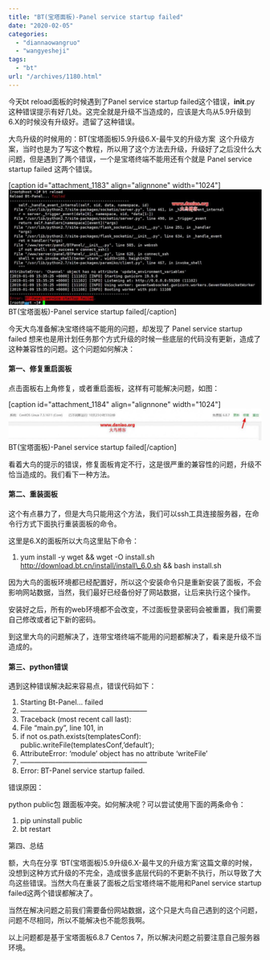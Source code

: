 ```yaml
---
title: "BT(宝塔面板)-Panel service startup failed"
date: "2020-02-05"
categories: 
  - "diannaowangruo"
  - "wangyesheji"
tags: 
  - "bt"
url: "/archives/1180.html"
---
```


今天bt reload面板的时候遇到了Panel service startup failed这个错误，**init**.py这种错误提示有好几处。这完全就是升级不当造成的，应该是大鸟从5.9升级到6.X的时候没有升级好。遗留了这种错误。

大鸟升级的时候用的：BT(宝塔面板)5.9升级6.X-最牛叉的升级方案  这个升级方案，当时也是为了写这个教程，所以用了这个方法去升级，升级好了之后没什么大问题，但是遇到了两个错误，一个是宝塔终端不能用还有个就是 Panel service startup failed 这两个错误。

\[caption id="attachment\_1183" align="alignnone" width="1024"\]![BT(宝塔面板)-Panel service startup failed](/images/2020/02/1be5e8f3605fe1c31251327ab888e4b3.jpg) BT(宝塔面板)-Panel service startup failed\[/caption\]

今天大鸟准备解决宝塔终端不能用的问题，却发现了 Panel service startup failed 想来也是用计划任务那个方式升级的时候一些底层的代码没有更新，造成了这种兼容性的问题。这个问题如何解决：

#### 第一、修复重启面板

点击面板右上角修复，或者重启面板，这样有可能解决问题，如图：

\[caption id="attachment\_1184" align="alignnone" width="1024"\]![BT(宝塔面板)-Panel service startup failed](/images/2020/02/55c57c5a8e4eefe71af1630dd4d4cdf9.jpg) BT(宝塔面板)-Panel service startup failed\[/caption\]

看着大鸟的提示的错误，修复面板肯定不行，这是很严重的兼容性的问题，升级不恰当造成的。我们看下一种方法。

#### 第二、重装面板

这个有点暴力了，但是大鸟只能用这个方法，我们可以ssh工具连接服务器，在命令行方式下面执行重装面板的命令。

这里是6.X的面板所以大鸟这里贴下命令：

1. yum install \-y wget && wget \-O install.sh http://download.bt.cn/install/install\_6.0.sh && bash install.sh

因为大鸟的面板环境都已经配置好，所以这个安装命令只是重新安装了面板，不会影响网站数据，当然，我们最好已经备份好了网站数据，让后来执行这个操作。

安装好之后，所有的web环境都不会改变，不过面板登录密码会被重置，我们需要自己修改或者记下新的密码。

到这里大鸟的问题解决了，连带宝塔终端不能用的问题都解决了，看来是升级不当造成的。

#### 第三、python错误

遇到这种错误解决起来容易点，错误代码如下：

1. Starting Bt\-Panel… failed
2. ——————————————————
3. Traceback (most recent call last):
4. File “main.py”, line 101, in <module>
5. if not os.path.exists(templatesConf): public.writeFile(templatesConf,’default’);
6. AttributeError: ‘module’ object has no attribute ‘writeFile’
7. ——————————————————
8. Error: BT\-Panel service startup failed.

错误原因：

python public包 跟面板冲突。如何解决呢？可以尝试使用下面的两条命令：

1. pip uninstall public
2. bt restart

第四、总结

额，大鸟在分享 ‘BT(宝塔面板)5.9升级6.X-最牛叉的升级方案’这篇文章的时候，没想到这种方式升级的不完全，造成很多底层代码的不更新不执行，所以导致了大鸟这些错误。当然大鸟在重装了面板之后宝塔终端不能用和Panel service startup failed这两个错误都解决了。

当然在解决问题之前我们需要备份网站数据，这个只是大鸟自己遇到的这个问题，问题不尽相同，所以不能解决也不能怨我啊。

以上问题都是基于宝塔面板6.8.7 Centos 7，所以解决问题之前要注意自己服务器环境。
